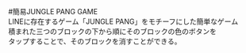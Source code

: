 #簡易JUNGLE PANG GAME  
LINEに存在するゲーム「JUNGLE PANG」をモチーフにした簡単なゲーム  
積まれた三つのブロックの下から順にそのブロックの色のボタンを  
タップすることで、そのブロックを消すことができる。
